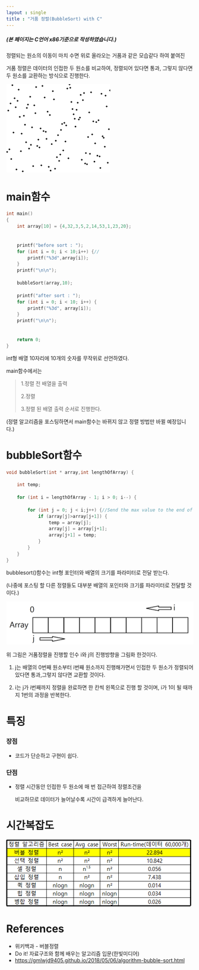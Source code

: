 ```yaml
---
layout : single
title : "거품 정렬(BubbleSort) with C"
---
```


##### (본 페이지는 C언어 x86기준으로 작성하였습니다.)

정렬되는 원소의 이동이 마치 수면 위로 올라오는 거품과 같은 모습같다 하여 붙여진

거품 정렬은 데이터의 인접한 두 원소를 비교하여, 정렬되어 있다면 통과, 그렇지 않다면 두 원소를 교환하는 방식으로 진행한다.

![Bubble_sort_animation](../images/bubblesort/Bubble_sort_animation.gif)



# main함수

```c
int main()
{
	int array[10] = {4,32,3,5,2,14,53,1,23,20};

	
	printf("before sort : ");
	for (int i = 0; i < 10;i++) {//
		printf("%3d",array[i]);
	}
	printf("\n\n");

	bubbleSort(array,10);

	printf("after sort : ");
	for (int i = 0; i < 10; i++) {
		printf("%3d", array[i]);
	}
	printf("\n\n");


	return 0;
}
```

int형 배열 10자리에 10개의 숫자를 무작위로 선언하였다.

main함수에서는

> 1.정렬 전 배열을 출력
>
> 2.정렬
>
> 3.정렬 된 배열 출력  순서로 진행한다.

(정렬 알고리즘을 포스팅하면서 main함수는 바뀌지 않고 정렬 방법만 바뀔 예정입니다.)



# bubbleSort함수

```c
void bubbleSort(int * array,int lengthOfArray) {
	
	int temp;

	for (int i = lengthOfArray - 1; i > 0; i--) {

		for (int j = 0; j < i;j++) {//Send the max value to the end of the array
			if (array[j]>array[j+1]) {
				temp = array[j];
				array[j] = array[j+1];
				array[j+1] = temp;
			}
		}
	}
}
```

bubblesort()함수는 int형 포인터와 배열의 크기를 파라미터로 전달 받는다.

(나중에 포스팅 할 다른 정렬들도 대부분 배열의 포인터와 크기를 파라미터로 전달할 것이다.)

![bubblesort](../images/bubblesort/bubblesort.png)

위 그림은 거품정렬을 진행할 인수 i와 j의 진행방향을 그림화 한것이다.



1. j는 배열의 0번째 원소부터 i번째 원소까지 진행해가면서 인접한 두 원소가 정렬되어있다면 통과,그렇지 않다면 교환할 것이다.


2. i는 j가 i번째까지 정렬을 완료하면 한 칸씩 왼쪽으로 진행 할 것이며, i가 1이 될 때까지 1번의 과정을 반복한다.




# 특징

### 장점

- 코드가 단순하고 구현이 쉽다.

### 단점

- 정렬 시간동안 인접한 두 원소에 매 번 접근하여 정렬조건을

  비교하므로 데이터가 늘어날수록 시간이 급격하게 늘어난다.




# 시간복잡도

![timecomplex(bubblesort)](../images/bubblesort/timecomplex(bubblesort).PNG)



# References

- 위키백과 - 버블정렬
- Do it! 자료구조와 함께 배우는 알고리즘 입문(한빛미디어)
- https://gmlwjd9405.github.io/2018/05/06/algorithm-bubble-sort.html